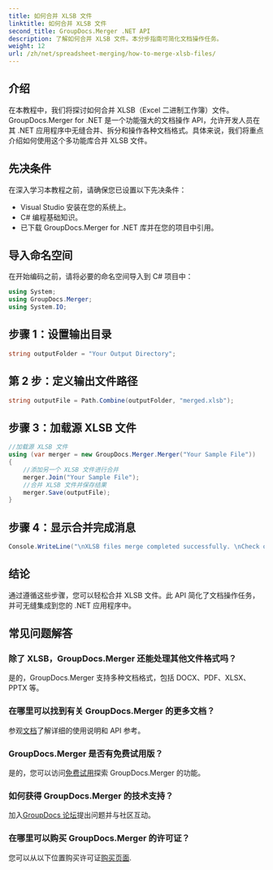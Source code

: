 ```yaml
---
title: 如何合并 XLSB 文件
linktitle: 如何合并 XLSB 文件
second_title: GroupDocs.Merger .NET API
description: 了解如何合并 XLSB 文件。本分步指南可简化文档操作任务。
weight: 12
url: /zh/net/spreadsheet-merging/how-to-merge-xlsb-files/
---
```

## 介绍
在本教程中，我们将探讨如何合并 XLSB（Excel 二进制工作簿）文件。GroupDocs.Merger for .NET 是一个功能强大的文档操作 API，允许开发人员在其 .NET 应用程序中无缝合并、拆分和操作各种文档格式。具体来说，我们将重点介绍如何使用这个多功能库合并 XLSB 文件。
## 先决条件
在深入学习本教程之前，请确保您已设置以下先决条件：
- Visual Studio 安装在您的系统上。
- C# 编程基础知识。
- 已下载 GroupDocs.Merger for .NET 库并在您的项目中引用。
  

## 导入命名空间
在开始编码之前，请将必要的命名空间导入到 C# 项目中：
```csharp
using System; 
using GroupDocs.Merger;
using System.IO;
```
## 步骤 1：设置输出目录
```csharp
string outputFolder = "Your Output Directory";
```
## 第 2 步：定义输出文件路径
```csharp
string outputFile = Path.Combine(outputFolder, "merged.xlsb");
```
## 步骤 3：加载源 XLSB 文件
```csharp
//加载源 XLSB 文件
using (var merger = new GroupDocs.Merger.Merger("Your Sample File"))
{
    //添加另一个 XLSB 文件进行合并
    merger.Join("Your Sample File");
    //合并 XLSB 文件并保存结果
    merger.Save(outputFile);
}
```
## 步骤 4：显示合并完成消息
```csharp
Console.WriteLine("\nXLSB files merge completed successfully. \nCheck output in {0}", outputFolder);
```

## 结论
通过遵循这些步骤，您可以轻松合并 XLSB 文件。此 API 简化了文档操作任务，并可无缝集成到您的 .NET 应用程序中。

## 常见问题解答
### 除了 XLSB，GroupDocs.Merger 还能处理其他文件格式吗？
是的，GroupDocs.Merger 支持多种文档格式，包括 DOCX、PDF、XLSX、PPTX 等。
### 在哪里可以找到有关 GroupDocs.Merger 的更多文档？
参观[文档](https://tutorials.groupdocs.com/merger/net/)了解详细的使用说明和 API 参考。
### GroupDocs.Merger 是否有免费试用版？
是的，您可以访问[免费试用](https://releases.groupdocs.com/)探索 GroupDocs.Merger 的功能。
### 如何获得 GroupDocs.Merger 的技术支持？
加入[GroupDocs 论坛](https://forum.groupdocs.com/c/merger/32)提出问题并与社区互动。
### 在哪里可以购买 GroupDocs.Merger 的许可证？
您可以从以下位置购买许可证[购买页面](https://purchase.groupdocs.com/buy).